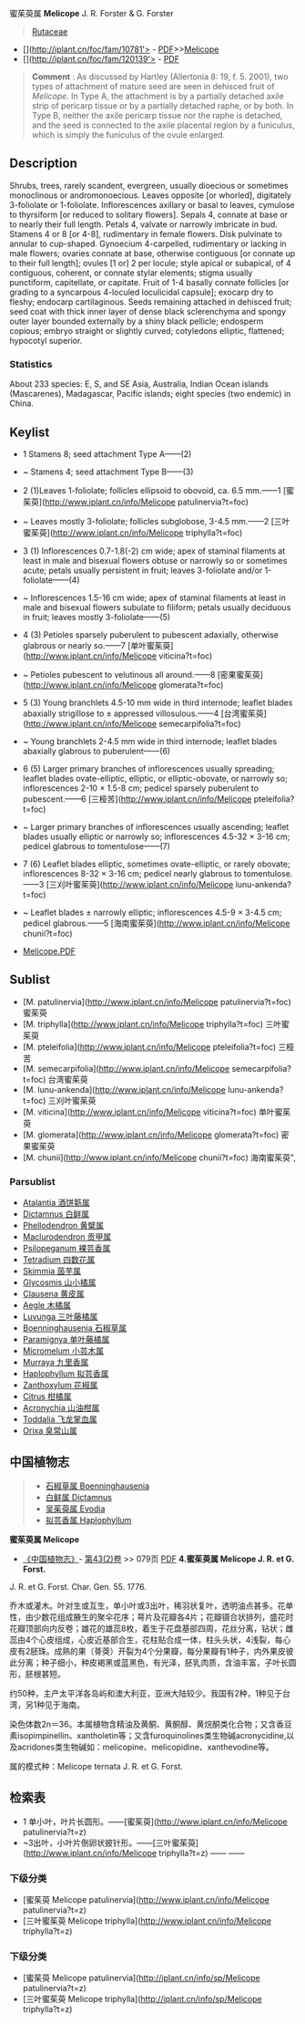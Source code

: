 蜜茱萸属 **Melicope** J. R. Forster & G. Forster

> [Rutaceae](http://www.iplant.cn/info/Rutaceae?t=foc)
* [](http://iplant.cn/foc/fam/10781'> - [PDF](http://iplant.cn/foc/pdf/Rutaceae.pdf)>>[Melicope](http://www.iplant.cn/info/Melicope?t=foc)
* [](http://iplant.cn/foc/fam/120139'> - [PDF](http://www.iplant.cn/foc/pdf/Melicope.pdf)

> **Comment** : 
> As discussed by Hartley (Allertonia 8: 19, f. 5. 2001), two types of attachment of mature seed are seen in dehisced fruit of *Melicope*. In Type A, the attachment is by a partially detached axile strip of pericarp tissue or by a partially detached raphe, or by both. In Type B, neither the axile pericarp tissue nor the raphe is detached, and the seed is connected to the axile placental region by a funiculus, which is simply the funiculus of the ovule enlarged.

## Description

Shrubs, trees, rarely scandent, evergreen, usually dioecious or sometimes monoclinous or andromonoecious. Leaves opposite [or whorled], digitately 3-foliolate or 1-foliolate. Inflorescences axillary or basal to leaves, cymulose to thyrsiform [or reduced to solitary flowers]. Sepals 4, connate at base or to nearly their full length. Petals 4, valvate or narrowly imbricate in bud. Stamens 4 or 8 [or 4-8], rudimentary in female flowers. Disk pulvinate to annular to cup-shaped. Gynoecium 4-carpelled, rudimentary or lacking in male flowers; ovaries connate at base, otherwise contiguous [or connate up to their full length]; ovules [1 or] 2 per locule; style apical or subapical, of 4 contiguous, coherent, or connate stylar elements; stigma usually punctiform, capitellate, or capitate. Fruit of 1-4 basally connate follicles [or grading to a syncarpous 4-loculed loculicidal capsule]; exocarp dry to fleshy; endocarp cartilaginous. Seeds remaining attached in dehisced fruit; seed coat with thick inner layer of dense black sclerenchyma and spongy outer layer bounded externally by a shiny black pellicle; endosperm copious; embryo straight or slightly curved; cotyledons elliptic, flattened; hypocotyl superior.

### Statistics
About 233 species: E, S, and SE Asia, Australia, Indian Ocean islands (Mascarenes), Madagascar, Pacific islands; eight species (two endemic) in China.

## Keylist
* 1 Stamens 8; seed attachment Type A——(2)
* ~ Stamens 4; seed attachment Type B——(3)
* 2 (1)Leaves 1-foliolate; follicles ellipsoid to obovoid, ca. 6.5 mm.——1 [蜜茱萸](http://www.iplant.cn/info/Melicope patulinervia?t=foc)
* ~ Leaves mostly 3-foliolate; follicles subglobose, 3-4.5 mm.——2 [三叶蜜茱萸](http://www.iplant.cn/info/Melicope triphylla?t=foc)
* 3 (1) Inflorescences 0.7-1.8(-2) cm wide; apex of staminal filaments at least in male and bisexual flowers obtuse or narrowly so or sometimes acute; petals usually persistent in fruit; leaves 3-foliolate and/or 1-foliolate——(4)
* ~ Inflorescences 1.5-16 cm wide; apex of staminal filaments at least in male and bisexual flowers subulate to filiform; petals usually deciduous in fruit; leaves mostly 3-foliolate——(5)
* 4 (3) Petioles sparsely puberulent to pubescent adaxially, otherwise glabrous or nearly so.——7 [单叶蜜茱萸](http://www.iplant.cn/info/Melicope viticina?t=foc)
* ~ Petioles pubescent to velutinous all around.——8 [密果蜜茱萸](http://www.iplant.cn/info/Melicope glomerata?t=foc)
* 5 (3) Young branchlets 4.5-10 mm wide in third internode; leaflet blades abaxially strigillose to ± appressed villosulous.——4 [台湾蜜茱萸](http://www.iplant.cn/info/Melicope semecarpifolia?t=foc)
* ~ Young branchlets 2-4.5 mm wide in third internode; leaflet blades abaxially glabrous to puberulent——(6)
* 6 (5) Larger primary branches of inflorescences usually spreading; leaflet blades ovate-elliptic, elliptic, or elliptic-obovate, or narrowly so; inflorescences 2-10 × 1.5-8 cm; pedicel sparsely puberulent to pubescent.——6 [三桠苦](http://www.iplant.cn/info/Melicope pteleifolia?t=foc)
* ~ Larger primary branches of inflorescences usually ascending; leaflet blades usually elliptic or narrowly so; inflorescences 4.5-32 × 3-16 cm; pedicel glabrous to tomentulose——(7)
* 7 (6) Leaflet blades elliptic, sometimes ovate-elliptic, or rarely obovate; inflorescences 8-32 × 3-16 cm; pedicel nearly glabrous to tomentulose.——3 [三刈叶蜜茱萸](http://www.iplant.cn/info/Melicope lunu-ankenda?t=foc)
* ~ Leaflet blades ± narrowly elliptic; inflorescences 4.5-9 × 3-4.5 cm; pedicel glabrous.——5 [海南蜜茱萸](http://www.iplant.cn/info/Melicope chunii?t=foc)

* [Melicope.PDF](http://iplant.cn/foc/pdf/Melicope.pdf)

## Sublist

* [M.  patulinervia](http://www.iplant.cn/info/Melicope patulinervia?t=foc)
 蜜茱萸
* [M.  triphylla](http://www.iplant.cn/info/Melicope triphylla?t=foc)
 三叶蜜茱萸
* [M.  pteleifolia](http://www.iplant.cn/info/Melicope pteleifolia?t=foc)
 三桠苦
* [M.  semecarpifolia](http://www.iplant.cn/info/Melicope semecarpifolia?t=foc)
 台湾蜜茱萸
* [M.  lunu-ankenda](http://www.iplant.cn/info/Melicope lunu-ankenda?t=foc)
 三刈叶蜜茱萸
* [M.  viticina](http://www.iplant.cn/info/Melicope viticina?t=foc)
 单叶蜜茱萸
* [M.  glomerata](http://www.iplant.cn/info/Melicope glomerata?t=foc)
 密果蜜茱萸
* [M.  chunii](http://www.iplant.cn/info/Melicope chunii?t=foc) 海南蜜茱萸",

### Parsublist

* [Atalantia  酒饼簕属](http://www.iplant.cn/info/Atalantia?t=foc)
* [Dictamnus  白鲜属](http://www.iplant.cn/info/Dictamnus?t=foc)
* [Phellodendron  黄檗属](http://www.iplant.cn/info/Phellodendron?t=foc)
* [Maclurodendron  贡甲属](http://www.iplant.cn/info/Maclurodendron?t=foc)
* [Psilopeganum  裸芸香属](http://www.iplant.cn/info/Psilopeganum?t=foc)
* [Tetradium  四数花属](http://www.iplant.cn/info/Tetradium?t=foc)
* [Skimmia  茵芋属](http://www.iplant.cn/info/Skimmia?t=foc)
* [Glycosmis  山小橘属](http://www.iplant.cn/info/Glycosmis?t=foc)
* [Clausena  黄皮属](http://www.iplant.cn/info/Clausena?t=foc)
* [Aegle  木橘属](Aegle-木橘属.md)
* [Luvunga  三叶藤橘属](http://www.iplant.cn/info/Luvunga?t=foc)
* [Boenninghausenia  石椒草属](http://www.iplant.cn/info/Boenninghausenia?t=foc)
* [Paramignya  单叶藤橘属](http://www.iplant.cn/info/Paramignya?t=foc)
* [Micromelum  小芸木属](http://www.iplant.cn/info/Micromelum?t=foc)
* [Murraya  九里香属](http://www.iplant.cn/info/Murraya?t=foc)
* [Haplophyllum  拟芸香属](http://www.iplant.cn/info/Haplophyllum?t=foc)
* [Zanthoxylum  花椒属](http://www.iplant.cn/info/Zanthoxylum?t=foc)
* [Citrus  柑橘属](http://www.iplant.cn/info/Citrus?t=foc)
* [Acronychia  山油柑属](Acronychia-山油柑属.md)
* [Toddalia  飞龙掌血属](http://www.iplant.cn/info/Toddalia?t=foc)
* [Orixa  臭常山属](http://www.iplant.cn/info/Orixa?t=foc)

## 中国植物志

> * [石椒草属  Boenninghausenia](Boenninghausenia-石椒草属.md)
> * [白鲜属  Dictamnus](http://www.iplant.cn/info/Dictamnus?t=z)
> * [吴茱萸属  Evodia](http://www.iplant.cn/info/Evodia?t=z)
> * [拟芸香属  Haplophyllum](http://www.iplant.cn/info/Haplophyllum?t=z)

**蜜茱萸属 Melicope**

* [《中国植物志》](http://www.iplant.cn/frps)- [第43(2)卷](http://www.iplant.cn/frps/vol/43(2)) >> 079页 [PDF](http://www.iplant.cn/frps/pdf/43(2)/079y.pdf)
**4.蜜茱萸属 Melicope J. R. et G. Forst.**

J. R. et G. Forst. Char. Gen. 55. 1776.

乔木或灌木。叶对生或互生，单小叶或3出叶，稀羽状复叶，透明油点甚多。花单性，由少数花组成腋生的聚伞花序；萼片及花瓣各4片；花瓣镊合状排列，盛花时花瓣顶部向内反卷；雄花的雄蕊8枚，着生于花盘基部四周，花丝分离，钻状；雌蕊由4个心皮组成，心皮近基部合生，花柱贴合成一体，柱头头状，4浅裂，每心皮有2胚珠。成熟的果（蓇葖）开裂为4个分果瓣，每分果瓣有1种子，内外果皮彼此分离；种子细小，种皮褐黑或蓝黑色，有光泽，胚乳肉质，含油丰富，子叶长圆形，胚根甚短。

约50种，主产太平洋各岛屿和澳大利亚，亚洲大陆较少。我国有2种，1种见于台湾，另1种见于海南。

染色体数2n＝36。本属植物含精油及黄酮、黄酮醇、黄烷酮类化合物；又含香豆素isopimpinellin、xantholetin等；又含furoquinolines类生物碱acronycidine,以及acridones类生物碱如：melicopine、melicopidine、xanthevodine等。

属的模式种：Melicope ternata J. R. et G. Forst.

## 检索表
* 1 单小叶，叶片长圆形。——[蜜茱萸](http://www.iplant.cn/info/Melicope patulinervia?t=z)
* ~3出叶，小叶片倒卵状披针形。——[三叶蜜茱萸](http://www.iplant.cn/info/Melicope triphylla?t=z)</td></tr><tr><td>&nbsp;——&nbsp;——&nbsp;</td></tr>
### 下级分类
* [蜜茱萸  Melicope patulinervia](http://www.iplant.cn/info/Melicope patulinervia?t=z)
* [三叶蜜茱萸  Melicope triphylla](http://www.iplant.cn/info/Melicope triphylla?t=z)

### 下级分类
* [蜜茱萸  Melicope patulinervia](http://iplant.cn/info/sp/Melicope patulinervia?t=z)
* [三叶蜜茱萸  Melicope triphylla](http://iplant.cn/info/sp/Melicope triphylla?t=z)
